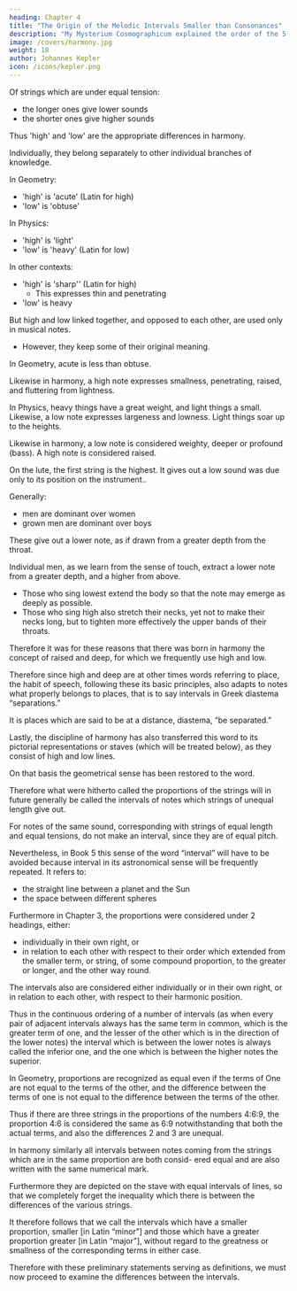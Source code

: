 ```yaml
---
heading: Chapter 4
title: "The Origin of the Melodic Intervals Smaller than Consonances"
description: "My Mysterium Cosmographicum explained the order of the 5 solids in the world"
image: /covers/harmony.jpg
weight: 18
author: Johannes Kepler
icon: /icons/kepler.png
---
```




Of strings which are under equal tension:
- the longer ones give lower sounds
- the shorter ones give higher sounds

Thus 'high' and 'low' are the appropriate differences in harmony. 

Individually, they belong separately to other individual branches of knowledge.

In Geometry:
- 'high' is 'acute' (Latin for high)
- 'low' is 'obtuse' 

In Physics:
- 'high' is 'light'
- 'low' is 'heavy' (Latin for low) 

In other contexts:
- 'high' is 'sharp'' (Latin for high)
  - This expresses thin and penetrating
- 'low' is heavy

 <!-- in matters of sensation is adopted for smells which, like heavy weights, on account of their magnitude are less bearable.  -->

But high and low linked together, and opposed to each other, are used only in musical notes. 
- However, they keep some of their original meaning.

In Geometry, acute is less than obtuse. 

Likewise in harmony, a high note expresses smallness, penetrating, raised, and fluttering from lightness.
 <!-- as if raised aloft, on account of a certain lightness.  -->

In Physics, heavy things have a great weight, and light things a small. Likewise, a low note expresses largeness and lowness. Light things soar up to the heights. 

Likewise in harmony, a low note is considered weighty, deeper or profound (bass). A high note is considered raised. 

On the lute, the first string is the highest. It gives out a low sound was due only to its position on the instrument..
<!-- , as still today, and not on account of any similarity of the note to things which are light and fluttering aloft. -->

<!-- However, its position on the instrument has a mechanical reason, from the fact that the end string, that is the last and lowest, had to be struck most frequently because it gives the highest sound, as swift motion is convenient for
small things, and indeed we strike downwards more readily than upwards on account of the shape of the thumb. -->

Generally:
- men are dominant over women
- grown men are dominant over boys

These give out a lower note, as if drawn from a greater depth from the throat. 

Individual men, as we learn from the sense of touch, extract a lower note from a greater depth, and a higher from above.
- Those who sing lowest extend the body so that the note may emerge as deeply as possible.
- Those who sing high also stretch their necks, yet not to make their necks long, but to tighten more effectively the upper bands of their throats. 

Therefore it was for these reasons that there was born in harmony the concept of raised and deep, for which we frequently use high and low.

Therefore since high and deep are at other times words referring to place, the habit of speech, following these its basic principles, also adapts to notes what properly belongs to places, that is to say intervals in Greek diastema “separations.” 

It is places which are said to be at a distance, diastema, “be separated.” 

Lastly, the discipline of harmony has also transferred this word to its pictorial representations or staves (which will be treated below), as they consist of high and low lines.

On that basis the geometrical sense has been restored to the word.

Therefore what were hitherto called the proportions of the strings will in future generally be called the intervals of notes which strings of unequal length give out. 

For notes of the same sound, corresponding with strings of equal length and equal tensions, do not make an interval, since they are of equal pitch.

Nevertheless, in Book 5 this sense of the word “interval” will have to be avoided because interval in its astronomical sense will be frequently repeated. It refers to:
- the straight line between a planet and the Sun
- the space between different spheres

Furthermore in Chapter 3, the proportions were considered under 2 headings, either:
- individually in their own right, or
- in relation to each other with respect to their order which extended from the smaller term, or string, of some compound
proportion, to the greater or longer, and the other way round. 

The intervals also are considered either individually or in their own right, or in relation to each other, with respect to their harmonic position. 

Thus in the continuous ordering of a number of intervals (as when every pair of adjacent intervals always has the same term in common, which is the greater term of one, and the lesser of the other which is in the direction of the lower notes) the interval which is between the lower notes is always called the inferior one, and the one which is between the higher notes the superior. 

In Geometry, proportions are recognized as equal even if the terms of One are not equal to the terms of the other, and the
difference between the terms of one is not equal to the difference between the terms of the other. 

Thus if there are three strings in the proportions of the numbers 4:6:9, the proportion 4:6 is considered the same as 6:9 notwithstanding that both the actual terms, and also the differences 2 and 3 are unequal.

In harmony similarly all intervals between notes coming from the strings which are in the same proportion are both consid-
ered equal and are also written with the same numerical mark. 

Furthermore they are depicted on the stave with equal intervals of lines, so that we completely forget the inequality which 
there is between the differences of the various strings. 

It therefore follows that we call the intervals which have a smaller proportion, smaller [in Latin “minor”] and those which have a greater proportion greater [in Latin “major”], without regard to the greatness or smallness of the corresponding terms in either case.

Therefore with these preliminary statements serving as definitions, we must now proceed to examine the differences between the intervals. 

